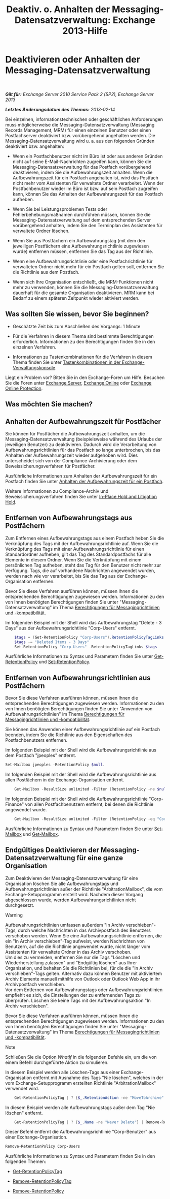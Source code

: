 ﻿---
title: 'Deaktiv. o. Anhalten der Messaging-Datensatzverwaltung: Exchange 2013-Hilfe'
TOCTitle: Deaktivieren oder Anhalten der Messaging-Datensatzverwaltung
ms:assetid: 631191aa-3bba-4ebf-a727-c48ed2ebe176
ms:mtpsurl: https://technet.microsoft.com/de-de/library/Aa998580(v=EXCHG.150)
ms:contentKeyID: 52062860
ms.date: 04/24/2018
mtps_version: v=EXCHG.150
ms.translationtype: HT
---

# Deaktivieren oder Anhalten der Messaging-Datensatzverwaltung

 

_**Gilt für:** Exchange Server 2010 Service Pack 2 (SP2), Exchange Server 2013_

_**Letztes Änderungsdatum des Themas:** 2013-02-14_

Bei einzelnen, informationstechnischen oder geschäftlichen Anforderungen muss möglicherweise die Messaging-Datensatzverwaltung (Messaging Records Management, MRM) für einen einzelnen Benutzer oder einen Postfachserver deaktiviert bzw. vorübergehend angehalten werden. Die Messaging-Datensatzverwaltung wird u. a. aus den folgenden Gründen deaktiviert bzw. angehalten:

  - Wenn ein Postfachbenutzer nicht im Büro ist oder aus anderen Gründen nicht auf seine E-Mail-Nachrichten zugreifen kann, können Sie die Messaging-Datensatzverwaltung für das Postfach vorübergehend deaktivieren, indem Sie die Aufbewahrungszeit anhalten. Wenn die Aufbewahrungszeit für ein Postfach angehalten ist, wird das Postfach nicht mehr vom Assistenten für verwaltete Ordner verarbeitet. Wenn der Postfachbenutzer wieder im Büro ist bzw. auf sein Postfach zugreifen kann, können Sie das Anhalten der Aufbewahrungszeit für das Postfach aufheben.

  - Wenn Sie bei Leistungsproblemen Tests oder Fehlerbehebungsmaßnamen durchführen müssen, können Sie die Messaging-Datensatzverwaltung auf dem entsprechenden Server vorübergehend anhalten, indem Sie den Terminplan des Assistenten für verwaltete Ordner löschen.

  - Wenn Sie aus Postfächern ein Aufbewahrungstag (mit dem den jeweiligen Postfächern eine Aufbewahrungsrichtlinie zugewiesen wurde) entfernen müssen, entfernen Sie das Tag aus der Richtlinie.

  - Wenn eine Aufbewahrungsrichtlinie oder eine Postfachrichtlinie für verwalteten Ordner nicht mehr für ein Postfach gelten soll, entfernen Sie die Richtlinie aus dem Postfach.

  - Wenn sich Ihre Organisation entschließt, die MRM-Funktionen nicht mehr zu verwenden, können Sie die Messaging-Datensatzverwaltung dauerhaft für die gesamte Organisation deaktivieren. MRM kann bei Bedarf zu einem späteren Zeitpunkt wieder aktiviert werden.

## Was sollten Sie wissen, bevor Sie beginnen?

  - Geschätzte Zeit bis zum Abschließen des Vorgangs: 1 Minute

  - Für die Verfahren in diesem Thema sind bestimmte Berechtigungen erforderlich. Informationen zu den Berechtigungen finden Sie in den einzelnen Verfahren.

  - Informationen zu Tastenkombinationen für die Verfahren in diesem Thema finden Sie unter [Tastenkombinationen in der Exchange-Verwaltungskonsole](keyboard-shortcuts-in-the-exchange-admin-center-exchange-online-protection-help.md).

Liegt ein Problem vor? Bitten Sie in den Exchange-Foren um Hilfe. Besuchen Sie die Foren unter [Exchange Server](https://go.microsoft.com/fwlink/p/?linkid=60612), [Exchange Online](https://go.microsoft.com/fwlink/p/?linkid=267542) oder [Exchange Online Protection](https://go.microsoft.com/fwlink/p/?linkid=285351).

## Was möchten Sie machen?

## Anhalten der Aufbewahrungszeit für Postfächer

Sie können für Postfächer die Aufbewahrungszeit anhalten, um die Messaging-Datensatzverwaltung (beispielsweise während des Urlaubs der jeweiligen Benutzer) zu deaktivieren. Dadurch wird die Verarbeitung von Aufbewahrungsrichtlinien für das Postfach so lange unterbrochen, bis das Anhalten der Aufbewahrungszeit wieder aufgehoben wird. Dies unterscheidet sich von der Compliance-Archivierung oder dem Beweissicherungsverfahren für Postfächer.

Ausführliche Informationen zum Anhalten der Aufbewahrungszeit für ein Postfach finden Sie unter [Anhalten der Aufbewahrungszeit für ein Postfach](https://technet.microsoft.com/de-de/library/Dd335168(v=EXCHG.150)).

Weitere Informationen zu Compliance-Archiv und Beweissicherungsverfahren finden Sie unter [In-Place Hold and Litigation Hold](https://docs.microsoft.com/de-de/exchange/security-and-compliance/in-place-and-litigation-holds).

## Entfernen von Aufbewahrungstags aus Postfächern

Zum Entfernen eines Aufbewahrungstags aus einem Postfach heben Sie die Verknüpfung des Tags mit der Aufbewahrungsrichtlinie auf. Wenn Sie die Verknüpfung des Tags mit einer Aufbewahrungsrichtlinie für einen Standardordner aufheben, gilt das Tag des Standardpostfachs für alle Elemente in diesem Ordner. Wenn Sie die Verknüpfung mit einem persönlichen Tag aufheben, steht das Tag für den Benutzer nicht mehr zur Verfügung. Tags, die auf vorhandene Nachrichten angewendet wurden, werden nach wie vor verarbeitet, bis Sie das Tag aus der Exchange-Organisation entfernen.

Bevor Sie diese Verfahren ausführen können, müssen Ihnen die entsprechenden Berechtigungen zugewiesen werden. Informationen zu den von Ihnen benötigten Berechtigungen finden Sie unter "Messaging-Datensatzverwaltung" im Thema [Berechtigungen für Messagingrichtlinien und -kompatibilität](messaging-policy-and-compliance-permissions-exchange-2013-help.md).

Im folgenden Beispiel mit der Shell wird das Aufbewahrungstag "Delete - 3 Days" aus der Aufbewahrungsrichtlinie "Corp-Users" entfernt.

```powershell
    $tags = (Get-RetentionPolicy "Corp-Users").RetentionPolicyTagLinks
    $tags -= "Deleted Items - 3 Days"
    Set-RetentionPolicy "Corp-Users" -RetentionPolicyTagLinks $tags
```

Ausführliche Informationen zu Syntax und Parametern finden Sie unter [Get-RetentionPolicy](https://technet.microsoft.com/de-de/library/dd298086\(v=exchg.150\)) und [Set-RetentionPolicy](https://technet.microsoft.com/de-de/library/dd335196\(v=exchg.150\)).

## Entfernen von Aufbewahrungsrichtlinien aus Postfächern

Bevor Sie diese Verfahren ausführen können, müssen Ihnen die entsprechenden Berechtigungen zugewiesen werden. Informationen zu den von Ihnen benötigten Berechtigungen finden Sie unter "Anwenden von Aufbewahrungsrichtlinien" im Thema [Berechtigungen für Messagingrichtlinien und -kompatibilität](messaging-policy-and-compliance-permissions-exchange-2013-help.md).

Sie können das Anwenden einer Aufbewahrungsrichtlinie auf ein Postfach beenden, indem Sie die Richtlinie aus den Eigenschaften des Postfachbenutzers entfernen.

Im folgenden Beispiel mit der Shell wird die Aufbewahrungsrichtlinie aus dem Postfach "jpeoples" entfernt.

```powershell
Set-Mailbox jpeoples -RetentionPolicy $null.
```

Im folgenden Beispiel mit der Shell wird die Aufbewahrungsrichtlinie aus allen Postfächern in der Exchange-Organisation entfernt.

```powershell
    Get-Mailbox -ResultSize unlimited -Filter {RetentionPolicy -ne $null} | Set-Mailbox -RetentionPolicy $null
```

Im folgenden Beispiel mit der Shell wird die Aufbewahrungsrichtlinie "Corp-Finance" von allen Postfachbenutzern entfernt, bei denen die Richtlinie angewendet wurde.

```powershell
    Get-Mailbox -ResultSize unlimited -Filter {RetentionPolicy -eq "Corp-Finance"} | Set-Mailbox -RetentionPolicy $null
```

Ausführliche Informationen zu Syntax und Parametern finden Sie unter [Set-Mailbox](https://technet.microsoft.com/de-de/library/bb123981\(v=exchg.150\)) und [Get-Mailbox](https://technet.microsoft.com/de-de/library/bb123685\(v=exchg.150\)).

## Endgültiges Deaktivieren der Messaging-Datensatzverwaltung für eine ganze Organisation

Zum Deaktivieren der Messaging-Datensatzverwaltung für eine Organisation löschen Sie alle Aufbewahrungstags und Aufbewahrungsrichtlinien außer der Richtlinie "ArbitrationMailbox", die vom Exchange-Setupprogramm erstellt wird. Nachdem dieser Vorgang abgeschlossen wurde, werden Aufbewahrungsrichtlinien nicht durchgesetzt.


> [!WARNING]
> Aufbewahrungsrichtlinien umfassen außerdem "In Archiv verschieben"-Tags, durch welche Nachrichten in das Archivpostfach des Benutzers verschoben werden. Wenn Sie eine Aufbewahrungsrichtlinie entfernen, die ein "In Archiv verschieben"-Tag aufweist, werden Nachrichten von Benutzern, auf die die Richtlinie angewendet wurde, nicht länger vom Assistenten für verwaltete Ordner in das Archiv verschoben.<BR>Um dies zu vermeiden, entfernen Sie nur die Tags "Löschen und Wiederherstellung zulassen" und "Endgültig löschen" aus Ihrer Organisation, und behalten Sie die Richtlinien bei, für die die "In Archiv verschieben"-Tags gelten. Alternativ dazu können Benutzer mit aktiviertem Archiv Elemente manuell mithilfe von Outlook oder Outlook Web App in ihr Archivpostfach verschieben.<BR>Vor dem Entfernen von Aufbewahrungstags oder Aufbewahrungsrichtlinien empfiehlt es sich, die Einstellungen der zu entfernenden Tags zu überprüfen. Löschen Sie keine Tags mit der Aufbewahrungsaktion "In Archiv verschieben".



Bevor Sie diese Verfahren ausführen können, müssen Ihnen die entsprechenden Berechtigungen zugewiesen werden. Informationen zu den von Ihnen benötigten Berechtigungen finden Sie unter "Messaging-Datensatzverwaltung" im Thema [Berechtigungen für Messagingrichtlinien und -kompatibilität](messaging-policy-and-compliance-permissions-exchange-2013-help.md).


> [!NOTE]
> Schließen Sie die Option <EM>WhatIf</EM> in die folgenden Befehle ein, um die von einem Befehl durchgeführte Aktion zu simulieren.



In diesem Beispiel werden alle Löschen-Tags aus einer Exchange-Organisation entfernt mit Ausnahme des Tags "Nie löschen", welches in der vom Exchange-Setupprogramm erstellten Richtlinie "ArbitrationMailbox" verwendet wird.

```powershell
    Get-RetentionPolicyTag | ? {$_.RetentionAction -ne "MoveToArchive" -and $_.Name -ne "Never Delete"} | Remove-RetentionPolicyTag
```

In diesem Beispiel werden alle Aufbewahrungstags außer dem Tag "Nie löschen" entfernt.

```powershell
    Get-RetentionPolicyTag | ? {$_.Name -ne "Never Delete"} | Remove-RetentionPolicyTag
```

Dieser Befehl entfernt die Aufbewahrungsrichtlinie "Corp-Benutzer" aus einer Exchange-Organisation.

```powershell
Remove-RetentionPolicy Corp-Users
```

Ausführliche Informationen zu Syntax und Parametern finden Sie in den folgenden Themen:

  - [Get-RetentionPolicyTag](https://technet.microsoft.com/de-de/library/dd298009\(v=exchg.150\))

  - [Remove-RetentionPolicyTag](https://technet.microsoft.com/de-de/library/dd335092\(v=exchg.150\))

  - [Remove-RetentionPolicy](https://technet.microsoft.com/de-de/library/dd297962\(v=exchg.150\))

